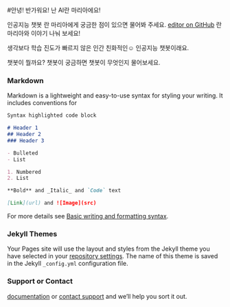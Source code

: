 #안녕! 반가워요! 난 AI란 마리아에요!


인공지능 챗봇 란 마리아에게 궁금한 점이 있으면 물어봐 주세요.
[editor on GitHub](https://github.com/JKimmm/AI-Maria-bot/edit/gh-pages/index.md) 
란 마리아와 이야기 나눠 보세요!

생각보다 학습 진도가 빠르지 않은 인간 친화적인:relaxed: 인공지능 챗봇이래요.

챗봇이 뭘까요?
챗봇이 궁금하면 챗봇이 무엇인지 물어보세요. 

### Markdown

Markdown is a lightweight and easy-to-use syntax for styling your writing. It includes conventions for

```markdown
Syntax highlighted code block

# Header 1
## Header 2
### Header 3

- Bulleted
- List

1. Numbered
2. List

**Bold** and _Italic_ and `Code` text

[Link](url) and ![Image](src)
```

For more details see [Basic writing and formatting syntax](https://docs.github.com/en/github/writing-on-github/getting-started-with-writing-and-formatting-on-github/basic-writing-and-formatting-syntax).

### Jekyll Themes

Your Pages site will use the layout and styles from the Jekyll theme you have selected in your [repository settings](https://github.com/JKimmm/AI-Maria-bot/settings/pages). The name of this theme is saved in the Jekyll `_config.yml` configuration file.

### Support or Contact

 [documentation](https://docs.github.com/categories/github-pages-basics/) or [contact support](https://support.github.com/contact) and we’ll help you sort it out.
